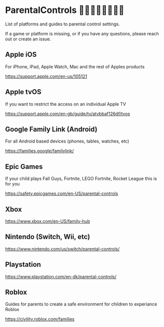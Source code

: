 # ParentalControls 👨🏿‍👩🏼‍👧🏽‍👦🏾
List of platforms and guides to parental control settings.

If a game or platform is missing, or if you have any questions, please reach out or create an issue.

## Apple iOS
For iPhone, iPad, Apple Watch, Mac and the rest of Apples products

https://support.apple.com/en-us/105121

## Apple tvOS
If you want to restrict the access on an individual Apple TV

https://support.apple.com/en-gb/guide/tv/atvbbaf126df/tvos

## Google Family Link (Android)
For all Android based devices (phones, tables, watches, etc)

https://families.google/familylink/

## Epic Games
If your child plays Fall Guys, Fortnite, LEGO Fortnite, Rocket League this is for you

https://safety.epicgames.com/en-US/parental-controls

## Xbox
https://www.xbox.com/en-US/family-hub

## Nintendo (Switch, Wii, etc)
https://www.nintendo.com/us/switch/parental-controls/

## Playstation
https://www.playstation.com/en-dk/parental-controls/

## Roblox
Guides for parents to create a safe environment for children to experiance Roblox

https://civility.roblox.com/families
